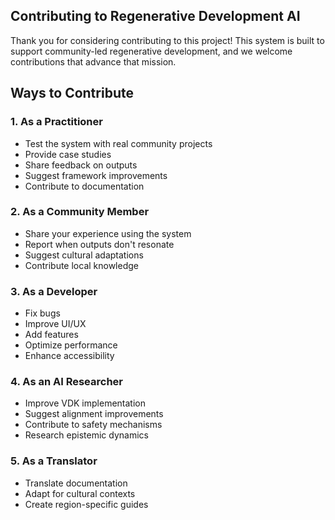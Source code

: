 ## Contributing to Regenerative Development AI

Thank you for considering contributing to this project! This system is built to support community-led regenerative development, and we welcome contributions that advance that mission.

## Ways to Contribute

### 1. **As a Practitioner**

* Test the system with real community projects
* Provide case studies
* Share feedback on outputs
* Suggest framework improvements
* Contribute to documentation

### 2. **As a Community Member**

* Share your experience using the system
* Report when outputs don't resonate
* Suggest cultural adaptations
* Contribute local knowledge

### 3. **As a Developer**

* Fix bugs
* Improve UI/UX
* Add features
* Optimize performance
* Enhance accessibility

### 4. **As an AI Researcher**

* Improve VDK implementation
* Suggest alignment improvements
* Contribute to safety mechanisms
* Research epistemic dynamics

### 5. **As a Translator**

* Translate documentation
* Adapt for cultural contexts
* Create region-specific guides
